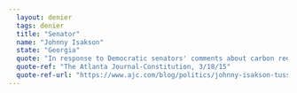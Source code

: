 ```yaml
---
  layout: denier
  tags: denier
  title: "Senator"
  name: "Johnny Isakson"
  state: "Georgia"
  quote: "In response to Democratic senators' comments about carbon reduction, Sen. Isakson said on the Senate floor: “I believe the climate does change, but I don’t believe climate change is a religion. I think it’s science ... And there are mixed reviews on that and there’s mixed scientific evidence on that.\""
  quote-ref: "The Atlanta Journal-Constitution, 3/18/15"
  quote-ref-url: "https://www.ajc.com/blog/politics/johnny-isakson-tussles-with-democrat-senate-floor-don-believe-climate-change-religion/ajruIc3fbNCxmIHFNplS8J/"
---
```

